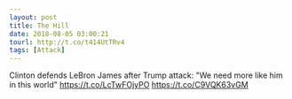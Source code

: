 ```yaml
---
layout: post
title: The Hill
date: 2018-08-05 03:00:21
tourl: http://t.co/t414UtTRv4
tags: [Attack]
---
```

Clinton defends LeBron James after Trump attack: "We need more like him in this world" https://t.co/LcTwFOjyPO https://t.co/C9VQK63vGM